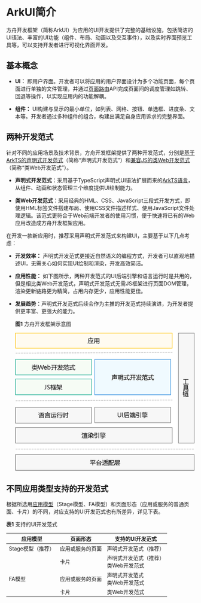 # ArkUI简介


方舟开发框架（简称ArkUI）为应用的UI开发提供了完整的基础设施，包括简洁的UI语法、丰富的UI功能（组件、布局、动画以及交互事件），以及实时界面预览工具等，可以支持开发者进行可视化界面开发。


## 基本概念

- **UI：** 即用户界面。开发者可以将应用的用户界面设计为多个功能页面，每个页面进行单独的文件管理，并通过[页面路由](arkts-routing.md)API完成页面间的调度管理如跳转、回退等操作，以实现应用内的功能解耦。

- **组件：** UI构建与显示的最小单位，如列表、网格、按钮、单选框、进度条、文本等。开发者通过多种组件的组合，构建出满足自身应用诉求的完整界面。


## 两种开发范式

针对不同的应用场景及技术背景，方舟开发框架提供了两种开发范式，分别是[基于ArkTS的声明式开发范式](arkts-ui-development-overview.md)（简称“声明式开发范式”）和[兼容JS的类Web开发范式](../ui/ui-js-overview.md)（简称“类Web开发范式”）。

- **声明式开发范式**：采用基于TypeScript声明式UI语法扩展而来的[ArkTS语言](../quick-start/arkts-get-started.md)，从组件、动画和状态管理三个维度提供UI绘制能力。

- **类Web开发范式**：采用经典的HML、CSS、JavaScript三段式开发方式，即使用HML标签文件搭建布局、使用CSS文件描述样式、使用JavaScript文件处理逻辑。该范式更符合于Web前端开发者的使用习惯，便于快速将已有的Web应用改造成方舟开发框架应用。

在开发一款新应用时，推荐采用声明式开发范式来构建UI，主要基于以下几点考虑：

- **开发效率：** 声明式开发范式更接近自然语义的编程方式，开发者可以直观地描述UI，无需关心如何实现UI绘制和渲染，开发高效简洁。

- **应用性能：** 如下图所示，两种开发范式的UI后端引擎和语言运行时是共用的，但是相比类Web开发范式，声明式开发范式无需JS框架进行页面DOM管理，渲染更新链路更为精简，占用内存更少，应用性能更佳。

- **发展趋势**：声明式开发范式后续会作为主推的开发范式持续演进，为开发者提供更丰富、更强大的能力。

  **图1** 方舟开发框架示意图  

  ![arkui-framework](figures/arkui-framework.png)


## 不同应用类型支持的开发范式

根据所选用[应用模型](../application-models/application-model-composition.md)（Stage模型、FA模型）和页面形态（应用或服务的普通页面、卡片）的不同，对应支持的UI开发范式也有所差异，详见下表。

  **表1** 支持的UI开发范式

| 应用模型        | 页面形态     | 支持的UI开发范式                |
| ----------- | -------- | ------------------------ |
| Stage模型（推荐） | 应用或服务的页面 | 声明式开发范式（推荐）              |
|             | 卡片       | 声明式开发范式（推荐）<br/>类Web开发范式 |
| FA模型        | 应用或服务的页面 | 声明式开发范式<br/>类Web开发范式     |
|             | 卡片       | 类Web开发范式                 |
